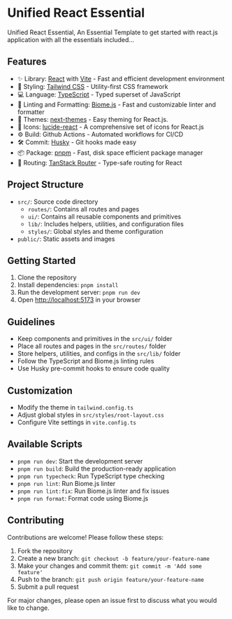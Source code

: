 # Unified React Essential

Unified React Essential, An Essential Template to get started with react.js application with all the essentials included...

## Features

- ✨ Library: [React](https://reactjs.org/) with [Vite](https://vitejs.dev/) - Fast and efficient development environment
- 🚀 Styling: [Tailwind CSS](https://tailwindcss.com/) - Utility-first CSS framework
- 💻 Language: [TypeScript](https://www.typescriptlang.org/) - Typed superset of JavaScript
- 🧹 Linting and Formatting: [Biome.js](https://biomejs.dev/) - Fast and customizable linter and formatter
- 🎨 Themes: [next-themes](https://github.com/pacocoursey/next-themes) - Easy theming for React.js.
- 💄 Icons: [lucide-react](https://lucide.dev/) - A comprehensive set of icons for React.js
- ⚙️ Build: Github Actions - Automated workflows for CI/CD
- 🛠 Commit: [Husky](https://typicode.github.io/husky/) - Git hooks made easy
- 📦 Package: [pnpm](https://pnpm.io/) - Fast, disk space efficient package manager
- 🚀 Routing: [TanStack Router](https://tanstack.com/router/v1) - Type-safe routing for React

## Project Structure

- `src/`: Source code directory
  - `routes/`: Contains all routes and pages
  - `ui/`: Contains all reusable components and primitives
  - `lib/`: Includes helpers, utilities, and configuration files
  - `styles/`: Global styles and theme configuration
- `public/`: Static assets and images

## Getting Started

1. Clone the repository
2. Install dependencies: `pnpm install`
3. Run the development server: `pnpm run dev`
4. Open [http://localhost:5173](http://localhost:5173) in your browser

## Guidelines

- Keep components and primitives in the `src/ui/` folder
- Place all routes and pages in the `src/routes/` folder
- Store helpers, utilities, and configs in the `src/lib/` folder
- Follow the TypeScript and Biome.js linting rules
- Use Husky pre-commit hooks to ensure code quality

## Customization

- Modify the theme in `tailwind.config.ts`
- Adjust global styles in `src/styles/root-layout.css`
- Configure Vite settings in `vite.config.ts`

## Available Scripts

- `pnpm run dev`: Start the development server
- `pnpm run build`: Build the production-ready application
- `pnpm run typecheck`: Run TypeScript type checking
- `pnpm run lint`: Run Biome.js linter
- `pnpm run lint:fix`: Run Biome.js linter and fix issues
- `pnpm run format`: Format code using Biome.js

## Contributing

Contributions are welcome! Please follow these steps:

1. Fork the repository
2. Create a new branch: `git checkout -b feature/your-feature-name`
3. Make your changes and commit them: `git commit -m 'Add some feature'`
4. Push to the branch: `git push origin feature/your-feature-name`
5. Submit a pull request

For major changes, please open an issue first to discuss what you would like to change.
